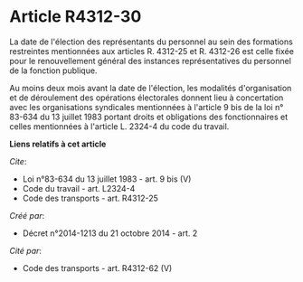 # Article R4312-30

La date de l'élection des représentants du personnel au sein des formations restreintes mentionnées aux articles R. 4312-25
et R. 4312-26 est celle fixée pour le renouvellement général des instances représentatives du personnel de la fonction
publique. 

Au moins deux mois avant la date de l'élection, les modalités d'organisation et de déroulement des opérations électorales
donnent lieu à concertation avec les organisations syndicales mentionnées à l'article 9 bis de la loi n° 83-634 du 13 juillet
1983 portant droits et obligations des fonctionnaires et celles mentionnées à l'article L. 2324-4 du code du travail.

**Liens relatifs à cet article**

_Cite_:

  - Loi n°83-634 du 13 juillet 1983 - art. 9 bis (V)
  - Code du travail - art. L2324-4
  - Code des transports - art. R4312-25

_Créé par_:

  - Décret n°2014-1213 du 21 octobre 2014 - art. 2

_Cité par_:

  - Code des transports - art. R4312-62 (V)
